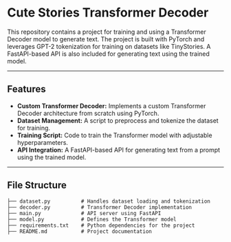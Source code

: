 # Cute Stories Transformer Decoder

This repository contains a project for training and using a Transformer Decoder model to generate text. The project is built with PyTorch and leverages GPT-2 tokenization for training on datasets like TinyStories. A FastAPI-based API is also included for generating text using the trained model.

---

## Features

- **Custom Transformer Decoder:** Implements a custom Transformer Decoder architecture from scratch using PyTorch.
- **Dataset Management:** A script to preprocess and tokenize the dataset for training.
- **Training Script:** Code to train the Transformer model with adjustable hyperparameters.
- **API Integration:** A FastAPI-based API for generating text from a prompt using the trained model.

---

## File Structure

```plaintext
├── dataset.py          # Handles dataset loading and tokenization
├── decoder.py          # Transformer Decoder implementation
├── main.py             # API server using FastAPI
├── model.py            # Defines the Transformer model
├── requirements.txt    # Python dependencies for the project
├── README.md           # Project documentation

